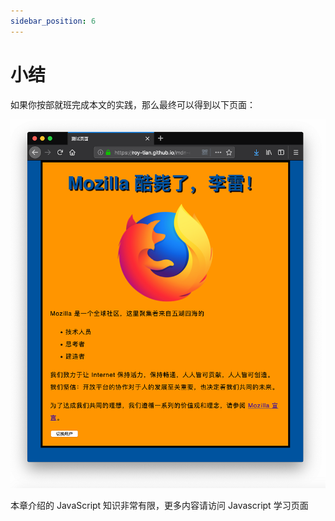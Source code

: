 ```yaml
---
sidebar_position: 6
---
```


# 小结

如果你按部就班完成本文的实践，那么最终可以得到以下页面：

![52](../img/52.png)

本章介绍的 JavaScript 知识非常有限，更多内容请访问 Javascript 学习页面